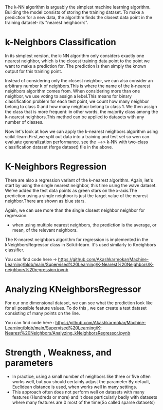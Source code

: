 The k-NN algorithm is arguably the simplest machine learning algorithm. Building the model consists of storing the training dataset. To make a prediction for a new data, the algorithm finds the closest data point in the training dataset- its "nearest neighborrs".

# k-Neighbors Classification
In its simplest version, the k-NN algorithm only considers exactly one nearest neighbor, which is the  closest training data point to the point we want to make a prediction for. The prediction is then simply the known output for this training point.

Instead of considering only the closest neighbor, we can also consider an arbitrary number k of neighbors.This is where the name of the k-nearest neighbors algorithm comes from. When considering more than one neighbor, we use voting to assign a lebel.This means for binary classification problem for each test point, we count how many neighbor belong to class 0 and how many neighbor belong to class 1. We then assign the class that is more frequent: in other words, the majority class among the k-nearest neighbors.This method can be applied to datasets with any number of classes.

Now let's look at how we can apply the k-nearest neighbors algorithm using scikit-learn.First,we split out data into a training and test set so wen can evaluate generalization performance.
see the -->>     k-NN with two-class classification dataset (forge dataset) file in the above.




# K-Neighbors Regression

There are also a regression variant of the k-nearest algorithm. Again, let's start by using the single nearest neighbor, this time using the
wave dataset. We've added the test data points as green stars on the x-axis.The prediction using a single neighbor is just the target value of
the nearest neighbor.There are shown as blue stars.

Again, we can use more than the single closest neighbor neighbor for regression.
* when using multiple nearest neighbors, the prediction is the average, or mean, of the relevant neighbors.


The K-nearest neighbors algorithm for regression is implemented in the kNeighborsRegressor class in Scikit-learn. It's used similarly to Kneighbors classifier.

You can find code here -> https://github.com/Akashkarmokar/Machine-Learning/blob/main/Supervised%20Learning/K-Nearest%20Neighbors/K-neighbors%20regression.ipynb


# Analyzing KNeighborsRegressor

For our one dimensional dataset, we can see what  the prediction look like for all possible feature values. To do this , we can create a test dataset consisting of many points on the line.


You can find code here : https://github.com/Akashkarmokar/Machine-Learning/blob/main/Supervised%20Learning/K-Nearest%20Neighbors/Analyzing_kNeighborsRegressor.ipynb




# Strength , Weakness, and parameters

* In practice, using a small number of neighbors like three or five often works well, but you should certainly adjust the parameter
  By default, Euclidean distance is used, when works well in many settings.
* This approach often does not perform well on datasets with many features (Hundreds or more) and it does particularly badly with datasets 
  where many features are 0 most of the time(So called sparse datasets)


